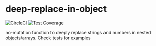 # deep-replace-in-object

[![CircleCI](https://circleci.com/gh/BenAychh/deep-replace-in-object.svg?style=svg)](https://circleci.com/gh/BenAychh/deep-replace-in-object)
[![Test Coverage](https://codeclimate.com/github/BenAychh/deep-replace-in-object/badges/coverage.svg)](https://codeclimate.com/github/BenAychh/deep-replace-in-object/coverage)

no-mutation function to deeply replace strings and numbers in nested objects/arrays. Check tests for examples
